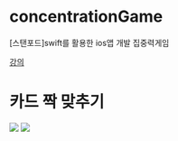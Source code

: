 # concentrationGame
[스탠포드]swift를 활용한 ios앱 개발 집중력게임

[강의](https://www.edwith.org/swiftapp/lecture/19420?isDesc=false)

# 카드 짝 맞추기
<img src="https://user-images.githubusercontent.com/80296020/135740496-6ea7595f-a2b7-470c-8b8d-9a71d627602b.png">


<img src="https://user-images.githubusercontent.com/80296020/135740523-eb878b06-de87-4197-833b-984cf5c27aa6.png">
